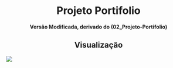 <h1 align=center>Projeto Portifolio</h1>

<p align=center><strong>Versão Modificada, derivado do (02_Projeto-Portifolio)</strong></p>
<h2 align=center>Visualização</h2>
<img src="https://github.com/EdyCarlosSouza/Projeto-Portifolio_Version01/assets/106694258/f9b3361d-2f54-42eb-a66b-39847dbbf873"  align=center>

